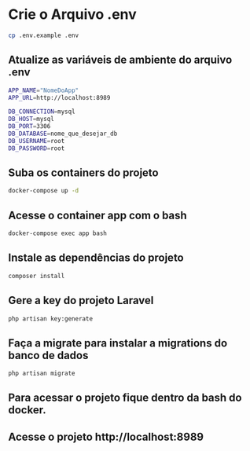 # Crie o Arquivo .env

```bash
cp .env.example .env
```

## Atualize as variáveis de ambiente do arquivo .env

```bash
APP_NAME="NomeDoApp"
APP_URL=http://localhost:8989

DB_CONNECTION=mysql
DB_HOST=mysql
DB_PORT=3306
DB_DATABASE=nome_que_desejar_db
DB_USERNAME=root
DB_PASSWORD=root
```

## Suba os containers do projeto

```bash
docker-compose up -d
```

## Acesse o container app com o bash

```bash
docker-compose exec app bash
```

## Instale as dependências do projeto

```bash
composer install
```

## Gere a key do projeto Laravel

```bash
php artisan key:generate
```

## Faça a migrate para instalar a migrations do banco de dados

```bash
php artisan migrate
```

## Para acessar o projeto fique dentro da bash do docker.

## Acesse o projeto http://localhost:8989
